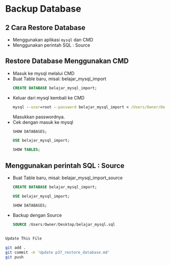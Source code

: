 # Backup Database

## 2 Cara Restore Database
* Menggunakan aplikasi `mysql` dan CMD
* Menggunakan perintah SQL : Source

## Restore Database Menggunakan CMD
* Masuk ke mysql melalui CMD
* Buat Table baru, misal: belajar_mysql_import
    ```sql
    CREATE DATABASE belajar_mysql_import;
    ```
* Keluar dari mysql kembali ke CMD 
    ```cmd
    mysql --user=root --password belajar_mysql_import < /Users/Owner/Desktop/belajar_mysql.sql
    ```
    Masukkan passwordnya.
* Cek dengan masuk ke mysql
    ```sql
    SHOW DATABASES;

    USE belajar_mysql_import;
    
    SHOW TABLES;
    ```

## Menggunakan perintah SQL : Source
* Buat Table baru, misal: belajar_mysql_import_source
    ```sql
    CREATE DATABASE belajar_mysql_import;

    USE belajar_mysql_import;
    
    SHOW DATABASES;
    ```
* Backup dengan Source
    ```sql
    SOURCE /Users/Owner/Desktop/belajar_mysql.sql
    ```

##
```bash
Update This File
```
```bash
git add .
git commit -m 'Update p37_restore_database.md'
git push

```